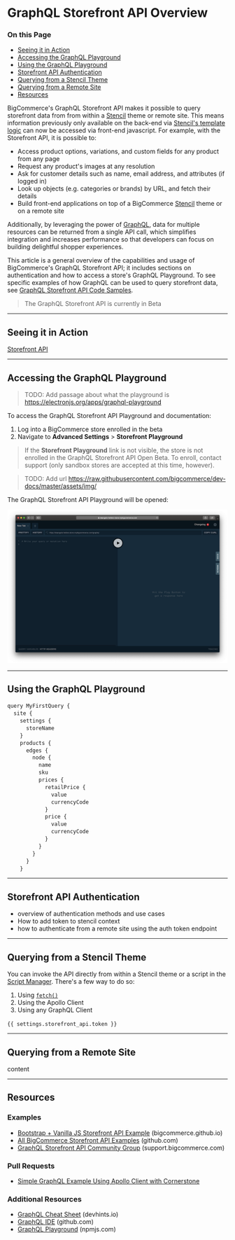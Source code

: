 # GraphQL Storefront API Overview

<div class="otp" id="no-index">

### On this Page

- [Seeing it in Action](#seeing-it-in-action)
- [Accessing the GraphQL Playground](#accessing-the-graphql-playground)
- [Using the GraphQL Playground](#using-the-graphql-playground)
- [Storefront API Authentication](#storefront-api-authentication)
- [Querying from a Stencil Theme](#querying-from-a-stencil-theme)
- [Querying from a Remote Site](#querying-from-a-remote-site)
- [Resources](#resources)

</div>

BigCommerce's GraphQL Storefront API makes it possible to query storefront data from from within a [Stencil](https://devcenter-production.docs.stoplight.io/stencil-docs/getting-started/about-stencil) theme or remote site. This means information previously only available on the back-end via [Stencil's template logic](https://devcenter-production.docs.stoplight.io/stencil-docs/reference-docs/global-objects-and-properties) can now be accessed via front-end javascript. For example, with the Storefront API, it is possible to:

* Access product options, variations, and custom fields for any product from any page
* Request any product's images at any resolution
* Ask for customer details such as name, email address, and attributes (if logged in)
* Look up objects (e.g. categories or brands) by URL, and fetch their details
* Build front-end applications on top of a BigCommerce [Stencil](https://devcenter-production.docs.stoplight.io/stencil-docs/getting-started/about-stencil) theme or on a remote site

Additionally, by leveraging the power of [GraphQL](https://graphql.org/), data for multiple resources can be returned from a single API call, which simplifies integration and increases performance so that developers can focus on building delightful shopper experiences.

This article is a general overview of the capabilities and usage of BigCommerce's GraphQL Storefront API; it includes sections on authentication and how to access a store's GraphQL Playground. To see specific examples of how GraphQL can be used to query storefront data, see [GraphQL Storefront API Code Samples](https://developer.bigcommerce.com/api-docs/storefront/graphql-api/graphql-code-samples).

<div class="HubBlock--callout">
<div class="CalloutBlock--warning">
<div class="HubBlock-content">
    
<!-- theme: warning -->

> The GraphQL Storefront API is currently in Beta

</div>
</div>
</div>

---

<a id="sectionId" class="devdocsAnchor"></a>

## Seeing it in Action
[Storefront API](https://github.com/bigcommerce/storefront-api-examples)

---

<a id="sectionId" class="devdocsAnchor"></a>

## Accessing the GraphQL Playground

>TODO: Add passage about what the playground is https://electronjs.org/apps/graphql-playground

To access the GraphQL Storefront API Playground and documentation:

1. Log into a BigCommerce store enrolled in the beta
2. Navigate to **Advanced Settings** > **Storefront Playground**

<div class="HubBlock--callout">
<div class="CalloutBlock--info">
<div class="HubBlock-content">
    
<!-- theme: info -->

> If the **Storefront Playground** link is not visible, the store is not enrolled in the GraphQL Storefront API Open Beta. To enroll, contact support (only sandbox stores are accepted at this time, however).

</div>
</div>
</div>

>TODO: Add url https://raw.githubusercontent.com/bigcommerce/dev-docs/master/assets/img/

The GraphQL Storefront API Playground will be opened:

![GraphQL Storefront API Playground](/assets/img/graphql-storefront-api-playground.png "GraphQL Storefront API Playground")

---

<a id="sectionId" class="devdocsAnchor"></a>

## Using the GraphQL Playground

```javascript
query MyFirstQuery {
  site {
    settings {
      storeName
    }
    products {
      edges {
        node {
          name
          sku
          prices {
            retailPrice {
              value
              currencyCode
            }
            price {
              value
              currencyCode
            }
          }
        }
      }
    }

```


---

<a id="sectionId" class="devdocsAnchor"></a>

## Storefront API Authentication

* overview of authentication methods and use cases
* How to add token to stencil context
* how to authenticate from a remote site using the auth token endpoint

---

<a id="sectionId" class="devdocsAnchor"></a>

## Querying from a Stencil Theme

You can invoke the API directly from within a Stencil theme or a script in the [Script Manager](https://support.bigcommerce.com/s/article/Using-Script-Manager). There's a few way to do so:
1. Using [`fetch()`](https://developer.mozilla.org/en-US/docs/Web/API/Fetch_API)
2. Using the Apollo Client
3. Using any GraphQL Client

`{{ settings.storefront_api.token }}`

<script>
   fetch('/graphql', {
       method: 'POST',
       headers: {
           'Content-Type': 'application/json',
           'Authorization': 'Bearer {{ settings.storefront_api.token }}'
       },
       body: JSON.stringify({
           query: `
            query MyFirstQuery {
            site {
                settings {
                storeName
                }
                products {
                edges {
                    node {
                      name
                      sku
                      prices {
                        retailPrice {
                          value
                          currencyCode
                        }
                        price {
                          value
                          currencyCode
                        }
                      }
                    }
                  }
                }
              }
            }
            `
       }),
   })
   .then(res => res.json())
   .then(json => console.log(json));
</script>


---

<a id="sectionId" class="devdocsAnchor"></a>

## Querying from a Remote Site

content

---

<a id="sectionId" class="devdocsAnchor"></a>

## Resources

### Examples
* [Bootstrap + Vanilla JS Storefront API Example](https://bigcommerce.github.io/storefront-api-examples/html-bootstrap-vanillajs/) (bigcommerce.github.io)
* [All BigCommerce Storefront API Examples](https://github.com/bigcommerce/storefront-api-examples) (github.com)
* [GraphQL Storefront API Community Group](https://support.bigcommerce.com/s/group/0F91B000000bo3TSAQ/storefront-api-beta) (support.bigcommerce.com)

### Pull Requests
* [Simple GraphQL Example Using Apollo Client with Cornerstone](https://github.com/bigcommerce/cornerstone/compare/graphQL-example)

### Additional Resources
* [GraphQL Cheat Sheet](https://devhints.io/graphql) (devhints.io)
* [GraphQL IDE](https://github.com/andev-software/graphql-ide) (github.com)
* [GraphQL Playground](https://www.npmjs.com/package/graphql-playground-react) (npmjs.com)